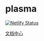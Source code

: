 # plasma

[![Netlify Status](https://api.netlify.com/api/v1/badges/8fbb0852-8147-4c0a-b7c6-48f38912addd/deploy-status)](https://app.netlify.com/sites/x-liquid/deploys)

[文档中心](https://x-liquid.netlify.com/)